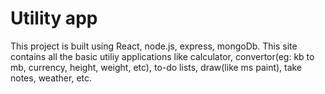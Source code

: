 # Utility app
This project is built using React, node.js, express, mongoDb.
This site contains all the basic utiliy applications like calculator, convertor(eg: kb to mb, currency, height, weight, etc), to-do lists, draw(like ms paint), take notes, weather, etc.
